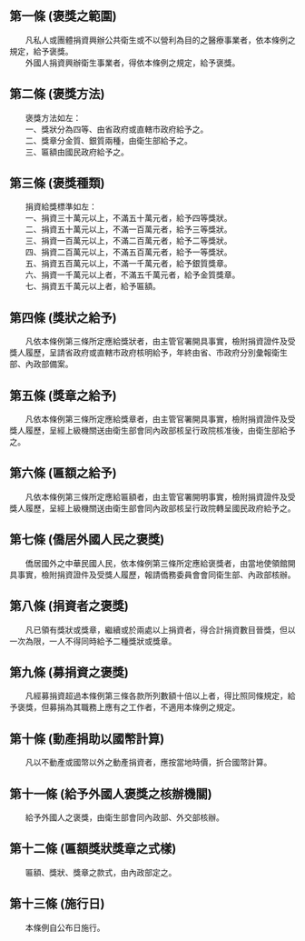 第一條 (褒獎之範圍)
-------------------
　　凡私人或團體捐資興辦公共衛生或不以營利為目的之醫療事業者，依本條例之規定，給予褒獎。  
　　外國人捐資興辦衛生事業者，得依本條例之規定，給予褒獎。  


第二條 (褒獎方法)
-----------------
　　褒獎方法如左：  
　　一、獎狀分為四等、由省政府或直轄市政府給予之。  
　　二、獎章分金質、銀質兩種，由衛生部給予之。  
　　三、匾額由國民政府給予之。  


第三條 (褒獎種類)
-----------------
　　捐資給獎標準如左：  
　　一、捐資三十萬元以上，不滿五十萬元者，給予四等獎狀。  
　　二、捐資五十萬元以上，不滿一百萬元者，給予三等獎狀。  
　　三、捐資一百萬元以上，不滿二百萬元者，給予二等獎狀。  
　　四、捐資二百萬元以上，不滿五百萬元者，給予一等獎狀。  
　　五、捐資五百萬元以上，不滿一千萬元者，給予銀質獎章。  
　　六、捐資一千萬元以上者，不滿五千萬元者，給予金質獎章。  
　　七、捐資五千萬元以上者，給予匾額。  


第四條 (獎狀之給予)
-------------------
　　凡依本條例第三條所定應給獎狀者，由主管官署開具事實，檢附捐資證件及受獎人履歷，呈請省政府或直轄市政府核明給予，年終由省、市政府分別彙報衛生部、內政部備案。  


第五條 (獎章之給予)
-------------------
　　凡依本條例第三條所定應給獎章者，由主管官署開具事實，檢附捐資證件及受獎人履歷，呈經上級機關送由衛生部會同內政部核呈行政院核准後，由衛生部給予之。  


第六條 (匾額之給予)
-------------------
　　凡依本條例第三條所定應給匾額者，由主管官署開明事實，檢附捐資證件及受獎人履歷，呈經上級機關送由衛生部會同內政部核呈行政院轉呈國民政府給予之。  


第七條 (僑居外國人民之褒獎)
---------------------------
　　僑居國外之中華民國人民，依本條例第三條所定應給褒獎者，由當地使領館開具事實，檢附捐資證件及受獎人履歷，報請僑務委員會會同衛生部、內政部核辦。  


第八條 (捐資者之褒獎)
---------------------
　　凡已領有獎狀或獎章，繼續或於兩處以上捐資者，得合計捐資數目晉獎，但以一次為限，一人不得同時給予二種獎狀或獎章。  


第九條 (募捐資之褒獎)
---------------------
　　凡經募捐資超過本條例第三條各款所列數額十倍以上者，得比照同條規定，給予褒獎，但募捐為其職務上應有之工作者，不適用本條例之規定。  


第十條 (動產捐助以國幣計算)
---------------------------
　　凡以不動產或國幣以外之動產捐資者，應按當地時價，折合國幣計算。  


第十一條 (給予外國人褒獎之核辦機關)
-----------------------------------
　　給予外國人之褒獎，由衛生部會同內政部、外交部核辦。  


第十二條 (匾額獎狀獎章之式樣)
-----------------------------
　　匾額、獎狀、獎章之款式，由內政部定之。  


第十三條 (施行日)
-----------------
　　本條例自公布日施行。